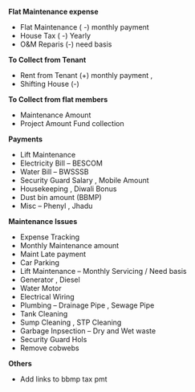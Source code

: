 **Flat Maintenance expense**
- Flat Maintenance ( -) monthly payment
- House Tax ( -) Yearly 
- O&M Reparis (-) need basis 

**To Collect from Tenant**
- Rent from Tenant (+) monthly payment , 
- Shifting House (-) 

**To Collect from flat members**
- Maintenance Amount 
- Project Amount Fund collection

**Payments**
- Lift Maintenance 
- Electricity Bill – BESCOM
- Water Bill – BWSSSB
- Security Guard Salary , Mobile Amount
- Housekeeping , Diwali Bonus
- Dust bin amount (BBMP)
- Misc – Phenyl , Jhadu

**Maintenance Issues**
- Expense Tracking
- Monthly Maintenance amount
- Maint Late payment
- Car Parking
- Lift Maintenance – Monthly Servicing / Need basis
- Generator , Diesel 
- Water Motor
- Electrical Wiring 
- Plumbing – Drainage Pipe , Sewage Pipe
- Tank Cleaning 
- Sump Cleaning , STP Cleaning 
- Garbage Inpsection – Dry and Wet waste 
- Security Guard Hols
- Remove cobwebs


**Others**
- Add links to bbmp tax pmt
  
